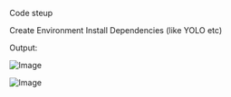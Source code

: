 Code steup

Create Environment 
Install Dependencies (like YOLO etc)

Output: 

![Image](https://github.com/user-attachments/assets/35ae3a66-8553-4e40-816c-99ce87a98d7e)

![Image](https://github.com/user-attachments/assets/84eae7b6-5f4f-4776-9c7d-58a521445c32)
